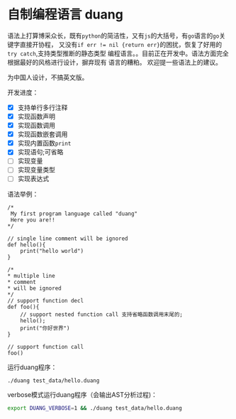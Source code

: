 # 自制编程语言 duang

语法上打算博采众长，既有`python`的简洁性，又有`js`的大括号，有`go`语言的`go`关键字直接开协程，
又没有`if err != nil {return err}`的困扰，恢复了好用的`try catch`,支持类型推断的静态类型
编程语言。。目前正在开发中。语法方面完全根据最好的风格进行设计，摒弃现有 语言的糟粕。
欢迎提一些语法上的建议。

为中国人设计，不搞英文版。

开发进度：
- [x] 支持单行多行注释
- [x] 实现函数声明
- [x] 实现函数调用
- [x] 实现函数嵌套调用
- [x] 实现内置函数`print`
- [x] 实现语句;可省略
- [ ] 实现变量
- [ ] 实现变量类型
- [ ] 实现表达式

语法举例：
```
/*
 My first program language called "duang"
 Here you are!!
*/

// single line comment will be ignored
def hello(){
    print("hello world")
}

/*
* multiple line
* comment
* will be ignored
*/
// support function decl
def foo(){
    // support nested function call 支持省略函数调用末尾的;
    hello();
    print("你好世界")
}

// support function call
foo()
```

运行duang程序：
```bash
./duang test_data/hello.duang
```
verbose模式运行duang程序（会输出AST分析过程)：
```bash
export DUANG_VERBOSE=1 && ./duang test_data/hello.duang
```
